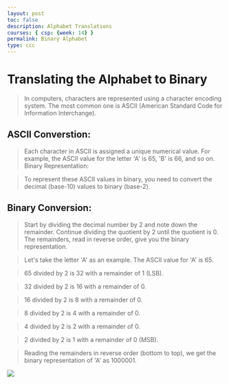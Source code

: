 ```yaml
---
layout: post
toc: false
description: Alphabet Translations
courses: { csp: {week: 14} }
permalink: Binary Alphabet
type: ccc
---
```


# Translating the Alphabet to Binary

> In computers, characters are represented using a character encoding system. The most common one is ASCII (American Standard Code for Information Interchange).

## ASCII Converstion:
> Each character in ASCII is assigned a unique numerical value. For example, the ASCII value for the letter 'A' is 65, 'B' is 66, and so on.
Binary Representation:

> To represent these ASCII values in binary, you need to convert the decimal (base-10) values to binary (base-2).

## Binary Conversion:
> Start by dividing the decimal number by 2 and note down the remainder. Continue dividing the quotient by 2 until the quotient is 0. The remainders, read in reverse order, give you the binary representation.

> Let's take the letter 'A' as an example. The ASCII value for 'A' is 65.


> 65 divided by 2 is 32 with a remainder of 1 (LSB).

> 32 divided by 2 is 16 with a remainder of 0.

> 16 divided by 2 is 8 with a remainder of 0.

> 8 divided by 2 is 4 with a remainder of 0.

> 4 divided by 2 is 2 with a remainder of 0.

> 2 divided by 2 is 1 with a remainder of 0 (MSB).


> Reading the remainders in reverse order (bottom to top), we get the binary representation of 'A' as 1000001.

![]({{site.baseurl}}/images/binarytable.jpg)